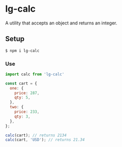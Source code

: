 # lg-calc

A utility that accepts an object and returns an integer. 

## Setup
```bash
$ npm i lg-calc
```

### Use



```js
import calc from 'lg-calc'

const cart = {
  one: {
    price: 287,
    qty: 5,
  },
  two: {
    price: 233,
    qty: 3,
  },
};

calc(cart); // returns 2134
calc(cart, 'USD'); // returns 21.34

```